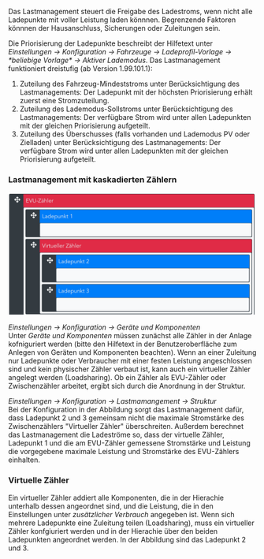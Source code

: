 Das Lastmanagement steuert die Freigabe des Ladestroms, wenn nicht alle Ladepunkte mit voller Leistung laden könnnen. Begrenzende Faktoren könnnen der Hausanschluss, Sicherungen oder Zuleitungen sein.

Die Priorisierung der Ladepunkte beschreibt der Hilfetext unter _Einstellungen -> Konfiguration -> Fahrzeuge -> Ladeprofil-Vorlage -> \*beliebige Vorlage\* -> Aktiver Lademodus_.
Das Lastmanagement funktioniert dreistufig (ab Version 1.99.101.1):
1. Zuteilung des Fahrzeug-Mindeststroms unter Berücksichtigung des Lastmanagements: Der Ladepunkt mit der höchsten Priorisierung erhält zuerst eine Stromzuteilung.
2. Zuteilung des Lademodus-Sollstroms unter Berücksichtigung des Lastmanagements: Der verfügbare Strom wird unter allen Ladepunkten mit der gleichen Priorisierung aufgeteilt.
3. Zuteilung des Überschusses (falls vorhanden und Lademodus PV oder Zielladen) unter Berücksichtigung des Lastmanagements: Der verfügbare Strom wird unter allen Ladepunkten mit der gleichen Priorisierung aufgeteilt.

### Lastmanagement mit kaskadierten Zählern
<img src="kaskadierte_zaehler.png" width="500">

_Einstellungen -> Konfiguration -> Geräte und Komponenten_  
Unter _Geräte und Komponenten_  müssen zunächst alle Zähler in der Anlage kofniguriert werden (bitte den Hilfetext in der Benutzeroberfläche zum Anlegen von Geräten und Komponenten beachten). Wenn an einer Zuleitung nur Ladepunkte oder Verbraucher mit einer festen Leistung angeschlossen sind und kein physischer Zähler verbaut ist, kann auch ein virtueller Zähler angelegt werden (Loadsharing). Ob ein Zähler als EVU-Zähler oder Zwischenzähler arbeitet, ergibt sich durch die Anordnung in der Struktur.

_Einstellungen -> Konfiguration -> Lastmamangement -> Struktur_  
Bei der Konfiguration in der Abbildung sorgt das Lastmanagement dafür, dass Ladepunkt 2 und 3 gemeinsam nicht die maximale Stromstärke des Zwischenzählers "Virtueller Zähler" überschreiten. Außerdem berechnet das Lastmanagement die Ladeströme so, dass der virtuelle Zähler, Ladepunkt 1 und die am EVU-Zähler gemessene Stromstärke und Leistung die vorgegebene maximale Leistung und Stromstärke des EVU-Zählers einhalten.

### Virtuelle Zähler
Ein virtueller Zähler addiert alle Komponenten, die in der Hierachie unterhalb dessen angeordnet sind, und die Leistung, die in den Einstellungen unter _zusätzlicher Verbrauch_ angegeben ist. Wenn sich mehrere Ladepunkte eine Zuleitung teilen (Loadsharing), muss ein virtueller Zähler konfgiuriert werden und in der Hierachie über den beiden Ladepunkten angeordnet werden. In der Abbildung sind das Ladepunkt 2 und 3.